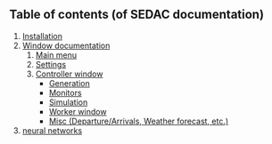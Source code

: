 ## Table of contents (of SEDAC documentation)

1. [Installation](/doc/wiki/installation.md)
2. [Window documentation](/doc/wiki/windows/)
    1. [Main menu](/doc/wiki/windows/settings.md)
    2. [Settings](/doc/wiki/windows/settings.md)
    3. [Controller window](/doc/wiki/windows/controller.md)
        - [Generation]()
        - [Monitors]()
        - [Simulation]()
        - [Worker window]()
        - [Misc (Departure/Arrivals, Weather forecast, etc.)]()
3. [neural networks]()